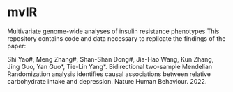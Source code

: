 # mvIR
Multivariate genome-wide analyses of insulin resistance phenotypes
This repository contains code and data necessary to replicate the findings of the paper:

Shi Yao#, Meng Zhang#, Shan-Shan Dong#, Jia-Hao Wang, Kun Zhang, Jing Guo, Yan Guo*, Tie-Lin Yang*. Bidirectional two-sample Mendelian Randomization analysis identifies causal associations between relative carbohydrate intake and depression. Nature Human Behaviour. 2022.
